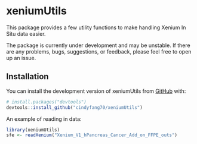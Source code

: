 
# xeniumUtils

<!-- badges: start -->
<!-- badges: end -->

This package provides a few utility functions to make handling Xenium In Situ data easier.

The package is currently under development and may be unstable. If there are any problems, bugs, suggestions, or feedback, please feel free to open up an issue.

## Installation

You can install the development version of xeniumUtils from [GitHub](https://github.com/) with:

``` r
# install.packages("devtools")
devtools::install_github("cindyfang70/xeniumUtils")
```

An example of reading in data:

``` r
library(xeniumUtils)
sfe <- readXenium("Xenium_V1_hPancreas_Cancer_Add_on_FFPE_outs")
```

